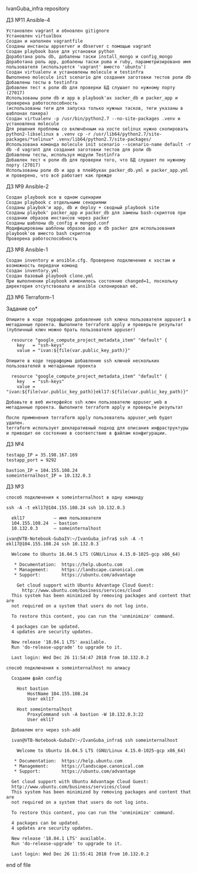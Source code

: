 IvanGuba_infra repository

  ДЗ №11 Ansible-4

    Установлен vagrant и обновлен gitignore
    Установлен virtualbox
    Создан и наполнен vagrantfile
    Созданы инстансы appserver и dbserver с помощью vagrant
    Создан playbook base для установки python
    Доработана роль db, добалены таски install_mongo и config_mongo
    Доработана роль app, добалены таски puma и ruby, параметризировано имя пользователя (используется 'vagrant' вместо 'ubuntu')
    Создан virtualenv и установлены molecule и testinfra
    Выполнено molecule init scenario для создания заготовки тестов роли db
    Добавлены тесты в testinfra
    Добавлен тест к роли db для проверки БД слушает по нужному порту (27017)
    Использованы роли db и app в playbook'ах зacker_db и packer_app и проверена работоспособность
    (использованы теги для запуска только нужных тасков, теги указаны в шаблонах пакера)
    Создан virtualenv -p /usr/bin/python2.7 --no-site-packages .venv и установлена molecule
    Для решения проблемы со включённым на хосте selinux нужно скопировать python2-libselinux в .venv cp -r /usr/lib64/python2.7/site-packages/*selinux* .venv/lib64/python2.7/site-packages/
    Использована команда molecule init scenario --scenario-name default -r db -d vagrant для создания заготовки тестов для роли db
    Добавлены тесты, используя модули Testinfra
    Добавлен тест к роли db для проверки того, что БД слушает по нужному порту (27017)
    Использованы роли db и app в плейбуках packer_db.yml и packer_app.yml и проверено, что всё работает как прежде

  ДЗ №9 Ansible-2

    Создан playbook все в одном сценарии
    Создан playbook с отдельными сенариями
    Созданы playbok'и app, db и deploy + сводный playbook site
    Созданы playbok' packer_app и packer_db для замены bash-скриптов при создании образов инстансов через packer
    Созданы шаблоны db_config и mongod.conf
    Модифицированы шаблоны образов app и db packer для использования playbook'ов вместо bash скриптов
    Проверена работоспособность    

  ДЗ №8 Ansible-1

    Создан inventory и ansible.cfg. Проверено подключение к хостам и возможность передачи команд
    Создан inventory.yml
    Создан базовый playbook clone.yml
    При выполнении playbook изменилось состояние changed=1, поскольку директория отсутствовала и ansible склонировал её. 

  ДЗ №6 Terraform-1

  Задание со*

    Опишите в коде терраформа добавление ssh ключа пользователя appuser1 в метаданные проекта. Выполните terraform apply и проверьте результат (публичный ключ можно брать пользователя appuser)

      resource "google_compute_project_metadata_item" "default" {
        key   = "ssh-keys"
        value = "ivan:${file(var.public_key_path)}"    

    Опишите в коде терраформа добавление ssh ключей нескольких пользователей в метаданные проекта  

      resource "google_compute_project_metadata_item" "default" {
        key   = "ssh-keys"
        value = "ivan:${file(var.public_key_path)}ekl17:${file(var.public_key_path)}"

    Добавьте в веб интерфейсе ssh ключ пользователю appuser_web в метаданные проекта. Выполните terraform apply и проверьте результат 

    После применения terraform apply пользователь appuser_web будет удален.
    terraform использует декларативный подход для описания инфраструктуры и приводит ее состояние в соответствие в файлам конфигурации.

  ДЗ №4

    testapp_IP = 35.198.167.169
    testapp_port = 9292

    bastion_IP = 104.155.108.24 
    someinternalhost_IP = 10.132.0.3

  ДЗ №3

    способ подключения к someinternalhost в одну команду 

    ssh -A -t ekl17@104.155.108.24 ssh 10.132.0.3

      ekl17           — имя пользователя
      104.155.108.24  — bastion
      10.132.0.3      — someinternalhost

    ivan@VTB-Notebook-GubaIV:~/IvanGuba_infra$ ssh -A -t ekl17@104.155.108.24 ssh 10.132.0.3

      Welcome to Ubuntu 16.04.5 LTS (GNU/Linux 4.15.0-1025-gcp x86_64)

       * Documentation:  https://help.ubuntu.com
       * Management:     https://landscape.canonical.com
       * Support:        https://ubuntu.com/advantage

        Get cloud support with Ubuntu Advantage Cloud Guest:
          http://www.ubuntu.com/business/services/cloud
      This system has been minimized by removing packages and content that are
      not required on a system that users do not log into.

      To restore this content, you can run the 'unminimize' command.

      4 packages can be updated.
      4 updates are security updates.

      New release '18.04.1 LTS' available.
      Run 'do-release-upgrade' to upgrade to it.

      Last login: Wed Dec 26 11:54:47 2018 from 10.132.0.2

    способ подключения к someinternalhost по алиасу

      Создаем файл config

        Host bastion
            HostName 104.155.108.24
            User ekl17

        Host someinternalhost
            ProxyCommand ssh -A bastion -W 10.132.0.3:22
            User ekl17

      Добавлем его через ssh-add

      ivan@VTB-Notebook-GubaIV:~/IvanGuba_infra$ ssh someinternalhost

        Welcome to Ubuntu 16.04.5 LTS (GNU/Linux 4.15.0-1025-gcp x86_64)

       * Documentation:  https://help.ubuntu.com
       * Management:     https://landscape.canonical.com
       * Support:        https://ubuntu.com/advantage

      Get cloud support with Ubuntu Advantage Cloud Guest:
      http://www.ubuntu.com/business/services/cloud
      This system has been minimized by removing packages and content that are
      not required on a system that users do not log into.

      To restore this content, you can run the 'unminimize' command.

      4 packages can be updated.
      4 updates are security updates.

      New release '18.04.1 LTS' available.
      Run 'do-release-upgrade' to upgrade to it.

      Last login: Wed Dec 26 11:55:41 2018 from 10.132.0.2

end of file
